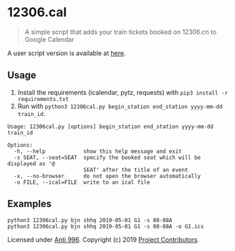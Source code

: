 # 12306.cal
> A simple script that adds your train tickets booked on 12306.cn to Google Calendar

A user script version is available at [here](https://raw.githubusercontent.com/w1ndy/12306.cal/master/12306cal.user.js).

## Usage

1. Install the requirements (icalendar, pytz, requests) with ``pip3 install -r requirements.txt``
2. Run with ``python3 12306cal.py begin_station end_station yyyy-mm-dd train_id``.

```
Usage: 12306cal.py [options] begin_station end_station yyyy-mm-dd train_id

Options:
  -h, --help            show this help message and exit
  -s SEAT, --seat=SEAT  specify the booked seat which will be displayed as '@
                        SEAT' after the title of an event
  -x, --no-browser      do not open the browser automatically
  -o FILE, --ical=FILE  write to an ical file
```

## Examples

```
python3 12306cal.py bjn shhq 2019-05-01 G1 -s 08-08A
python3 12306cal.py bjn shhq 2019-05-01 G1 -s 08-08A -o G1.ics
```

Licensed under [Anti 996](https://github.com/996icu/996.ICU/blob/master/LICENSE).
Copyright (c) 2019 [Project Contributors](https://github.com/w1ndy/12306.ics/graphs/contributors).